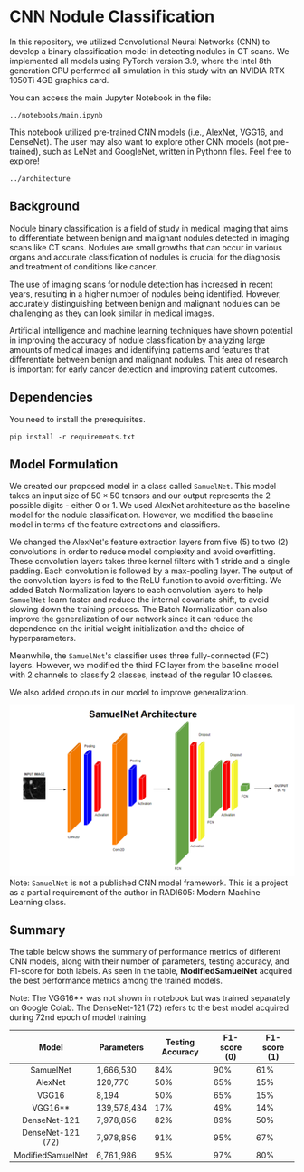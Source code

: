# CNN Nodule Classification
In this repository, we utilized Convolutional Neural Networks (CNN) to develop a binary classification model in detecting nodules in CT scans. We implemented all models using PyTorch version 3.9, where the Intel 8th generation CPU performed all simulation in this study witn an NVIDIA RTX 1050Ti 4GB graphics card.

You can access the main Jupyter Notebook in the file:
```
../notebooks/main.ipynb
```
This notebook utilized pre-trained CNN models (i.e., AlexNet, VGG16, and DenseNet). The user may also want to explore other CNN models (not pre-trained), such as LeNet and GoogleNet, written in Pythonn files. Feel free to explore!
```
../architecture
```
## Background
Nodule binary classification is a field of study in medical imaging that aims to differentiate between benign and malignant nodules detected in imaging scans like CT scans. Nodules are small growths that can occur in various organs and accurate classification of nodules is crucial for the diagnosis and treatment of conditions like cancer.

The use of imaging scans for nodule detection has increased in recent years, resulting in a higher number of nodules being identified. However, accurately distinguishing between benign and malignant nodules can be challenging as they can look similar in medical images.

Artificial intelligence and machine learning techniques have shown potential in improving the accuracy of nodule classification by analyzing large amounts of medical images and identifying patterns and features that differentiate between benign and malignant nodules. This area of research is important for early cancer detection and improving patient outcomes.

## Dependencies
You need to install the prerequisites.
``` 
pip install -r requirements.txt
```

## Model Formulation
We created our proposed model in a class called <code>SamuelNet</code>. This model takes an input size of $50 \times 50$ tensors and our output represents the 2 possible digits - either 0 or 1. We used AlexNet architecture as the baseline model for the nodule classification. However, we modified the baseline model in terms of the feature extractions and classifiers. 

We changed the AlexNet's feature extraction layers from five (5) to two (2) convolutions in order to reduce model complexity and avoid overfitting. These convolution layers takes three kernel filters with 1 stride and a single padding. Each convolution is followed by a max-pooling layer. The output of the convolution layers is fed to the ReLU function to avoid overfitting. We added Batch Normalization layers to each convolution layers to help <code>SamuelNet</code> learn faster and reduce the internal covariate shift, to avoid slowing down the training process. The Batch Normalization can also improve the generalization of our network since it can reduce the dependence on the initial weight initialization and the choice of hyperparameters.

Meanwhile, the <code>SamuelNet</code>'s classifier uses three fully-connected (FC) layers. However, we modified the third FC layer from the baseline model with 2 channels to classify 2 classes, instead of the regular 10 classes.

We also added dropouts in our model to improve generalization. 
<center>
<img src="/figures/samuelnet.PNG" width = "808"/>
</center>
Note: <code>SamuelNet</code> is not a published CNN model framework. This is a project as a partial requirement of the author in RADI605: Modern Machine Learning class.

## Summary
The table below shows the summary of performance metrics of different CNN models, along with their number of parameters, testing accuracy, and F1-score for both labels. As seen in the table, **ModifiedSamuelNet** acquired the best performance metrics among the trained models.

Note: The VGG16** was not shown in notebook but was trained separately on Google Colab. The DenseNet-121 (72) refers to the best model acquired during 72nd epoch of model training.

| Model                 |  Parameters    | Testing Accuracy | F1-score (0)    | F1-score (1)    |
|:---------------------:|----------------|------------------|-----------------|-----------------|
| SamuelNet             |   1,666,530    |  84%             | 90%             | 61%             |
| AlexNet               |     120,770    |  50%             | 65%             | 15%             |
| VGG16                 |       8,194    |  50%             | 65%             | 15%             |
| VGG16**               | 139,578,434    |  17%             | 49%             | 14%             |
| DenseNet-121          |   7,978,856    |  82%             | 89%             | 50%             |
| DenseNet-121 (72)     |   7,978,856    |  91%             | 95%             | 67%             |
| ModifiedSamuelNet     |   6,761,986    |  95%             | 97%             | 80%             |
